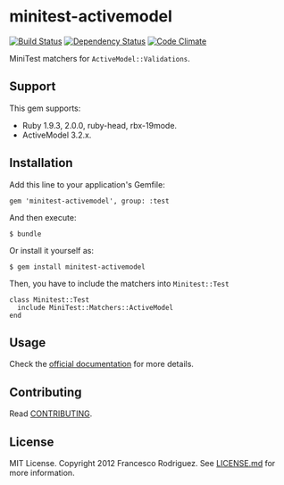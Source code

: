 # minitest-activemodel

[![Build Status](https://secure.travis-ci.org/frodsan/minitest-activemodel.png?branch=master&.png)](http://travis-ci.org/frodsan/minitest-activemodel)
[![Dependency Status](https://gemnasium.com/frodsan/minitest-activemodel.png)](https://gemnasium.com/frodsan/minitest-activemodel)
[![Code Climate](https://codeclimate.com/github/frodsan/minitest-activemodel.png)](https://codeclimate.com/github/frodsan/minitest-activemodel)

MiniTest matchers for `ActiveModel::Validations`.

## Support

This gem supports:

+ Ruby 1.9.3, 2.0.0, ruby-head, rbx-19mode.
+ ActiveModel 3.2.x.

## Installation

Add this line to your application's Gemfile:

    gem 'minitest-activemodel', group: :test

And then execute:

    $ bundle

Or install it yourself as:

    $ gem install minitest-activemodel

Then, you have to include the matchers into `Minitest::Test`

    class Minitest::Test
      include MiniTest::Matchers::ActiveModel
    end

## Usage

Check the [official documentation](http://rubydoc.info/github/frodsan/minitest-activemodel/master/frames)
for more details.

## Contributing

Read [CONTRIBUTING](https://github.com/frodsan/minitest-activemodel/blob/master/CONTRIBUTING.md).

## License

MIT License. Copyright 2012 Francesco Rodriguez. See [LICENSE.md](https://github.com/frodsan/minitest-activemodel/blob/master/LICENSE.md)
for more information.
